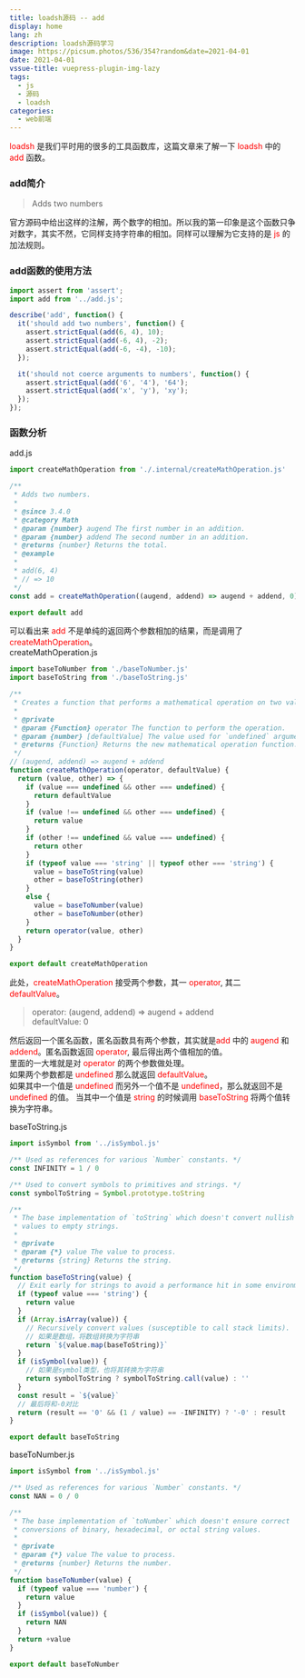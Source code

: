 ```yaml
---
title: loadsh源码 -- add
display: home
lang: zh
description: loadsh源码学习
image: https://picsum.photos/536/354?random&date=2021-04-01
date: 2021-04-01
vssue-title: vuepress-plugin-img-lazy
tags:
  - js 
  - 源码 
  - loadsh
categories:
  - web前端
---
```


<font color="red">loadsh</font> 是我们平时用的很多的工具函数库，这篇文章来了解一下 <font color="red">loadsh</font> 中的 <font color="red">add</font> 函数。

<!-- more -->

### add简介
> Adds two numbers

官方源码中给出这样的注解，两个数字的相加。所以我的第一印象是这个函数只争对数字，其实不然，它同样支持字符串的相加。同样可以理解为它支持的是 <font color='red'>js</font> 的加法规则。

### add函数的使用方法
```js
import assert from 'assert';
import add from '../add.js';

describe('add', function() {
  it('should add two numbers', function() {
    assert.strictEqual(add(6, 4), 10);
    assert.strictEqual(add(-6, 4), -2);
    assert.strictEqual(add(-6, -4), -10);
  });

  it('should not coerce arguments to numbers', function() {
    assert.strictEqual(add('6', '4'), '64');
    assert.strictEqual(add('x', 'y'), 'xy');
  });
});
```

### 函数分析
add.js
```js
import createMathOperation from './.internal/createMathOperation.js'

/**
 * Adds two numbers.
 *
 * @since 3.4.0
 * @category Math
 * @param {number} augend The first number in an addition.
 * @param {number} addend The second number in an addition.
 * @returns {number} Returns the total.
 * @example
 *
 * add(6, 4)
 * // => 10
 */
const add = createMathOperation((augend, addend) => augend + addend, 0)

export default add
```
可以看出来 <font color="red">add</font> 不是单纯的返回两个参数相加的结果，而是调用了 <font color='red'>createMathOperation</font>。  
createMathOperation.js
```js
import baseToNumber from './baseToNumber.js'
import baseToString from './baseToString.js'

/**
 * Creates a function that performs a mathematical operation on two values.
 *
 * @private
 * @param {Function} operator The function to perform the operation.
 * @param {number} [defaultValue] The value used for `undefined` arguments.
 * @returns {Function} Returns the new mathematical operation function.
 */
// (augend, addend) => augend + addend
function createMathOperation(operator, defaultValue) {
  return (value, other) => {
    if (value === undefined && other === undefined) {
      return defaultValue
    }
    if (value !== undefined && other === undefined) {
      return value
    }
    if (other !== undefined && value === undefined) {
      return other
    }
    if (typeof value === 'string' || typeof other === 'string') {
      value = baseToString(value)
      other = baseToString(other)
    }
    else {
      value = baseToNumber(value)
      other = baseToNumber(other)
    }
    return operator(value, other)
  }
}

export default createMathOperation
```
此处，<font color='red'>createMathOperation</font> 接受两个参数，其一 <font color='red'>operator</font>, 其二 <font color='red'>defaultValue</font>。
>operator: (augend, addend) => augend + addend  
>defaultValue: 0

然后返回一个匿名函数，匿名函数具有两个参数，其实就是<font color='red'>add</font> 中的 <font color='red'>augend</font> 和 <font color='red'>addend</font>。匿名函数返回 <font color='red'>operator</font>, 最后得出两个值相加的值。  
里面的一大堆就是对 <font color='red'>operator</font> 的两个参数做处理。  
如果两个参数都是 <font color='red'>undefined</font> 那么就返回 <font color='red'>defaultValue</font>。  
如果其中一个值是 <font color='red'>undefined</font> 而另外一个值不是 <font color='red'>undefined</font>，那么就返回不是 <font color='red'>undefined</font> 的值。
当其中一个值是 <font color='red'>string</font> 的时候调用 <font color='red'>baseToString</font> 将两个值转换为字符串。 

baseToString.js
```js
import isSymbol from '../isSymbol.js'

/** Used as references for various `Number` constants. */
const INFINITY = 1 / 0

/** Used to convert symbols to primitives and strings. */
const symbolToString = Symbol.prototype.toString

/**
 * The base implementation of `toString` which doesn't convert nullish
 * values to empty strings.
 *
 * @private
 * @param {*} value The value to process.
 * @returns {string} Returns the string.
 */
function baseToString(value) {
  // Exit early for strings to avoid a performance hit in some environments.
  if (typeof value === 'string') { 
    return value
  }
  if (Array.isArray(value)) {
    // Recursively convert values (susceptible to call stack limits).
    // 如果是数组，将数组转换为字符串
    return `${value.map(baseToString)}`
  }
  if (isSymbol(value)) {
    // 如果是symbol类型，也将其转换为字符串
    return symbolToString ? symbolToString.call(value) : ''
  }
  const result = `${value}`
  // 最后将和-0对比
  return (result == '0' && (1 / value) == -INFINITY) ? '-0' : result
}

export default baseToString
```

baseToNumber.js
```js
import isSymbol from '../isSymbol.js'

/** Used as references for various `Number` constants. */
const NAN = 0 / 0

/**
 * The base implementation of `toNumber` which doesn't ensure correct
 * conversions of binary, hexadecimal, or octal string values.
 *
 * @private
 * @param {*} value The value to process.
 * @returns {number} Returns the number.
 */
function baseToNumber(value) {
  if (typeof value === 'number') {
    return value
  }
  if (isSymbol(value)) {
    return NAN
  }
  return +value
}

export default baseToNumber
```
